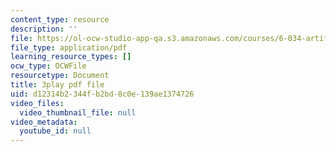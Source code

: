 ```yaml
---
content_type: resource
description: ''
file: https://ol-ocw-studio-app-qa.s3.amazonaws.com/courses/6-034-artificial-intelligence-fall-2010/d12314b2344fb2bd8c0e139ae1374726_dARl_gGrS4o.pdf
file_type: application/pdf
learning_resource_types: []
ocw_type: OCWFile
resourcetype: Document
title: 3play pdf file
uid: d12314b2-344f-b2bd-8c0e-139ae1374726
video_files:
  video_thumbnail_file: null
video_metadata:
  youtube_id: null
---
```

